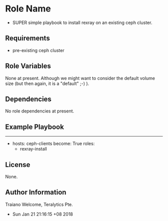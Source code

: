 Role Name
=========

- SUPER simple playbook to install rexray on an existing ceph cluster.

Requirements
------------

- pre-existing ceph cluster

Role Variables
--------------

None at present. Although we might want to consider the default volume size (but then again, it is a "default" ;-) ).

Dependencies
------------

No role dependencies at present.

Example Playbook
----------------

---
- hosts: ceph-clients
  become: True
  roles:
   - rexray-install


License
-------

None.

Author Information
------------------

Traiano Welcome, Teralytics Pte.
- Sun Jan 21 21:16:15 +08 2018
